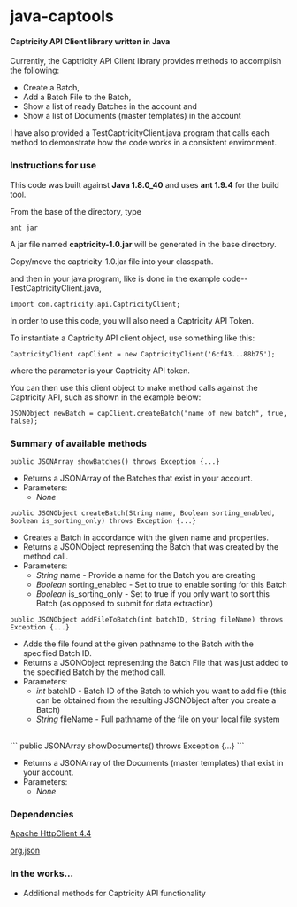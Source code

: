 # java-captools
#### Captricity API Client library written in Java

Currently, the Captricity API Client library provides methods to accomplish the following:
* Create a Batch,
* Add a Batch File to the Batch,
* Show a list of ready Batches in the account and
* Show a list of Documents (master templates) in the account

I have also provided a TestCaptricityClient.java program that calls each method to demonstrate how the code works in a consistent environment.

### Instructions for use

This code was built against **Java 1.8.0\_40** and uses **ant 1.9.4** for the build tool.

From the base of the directory, type

```
ant jar
```

A jar file named **captricity-1.0.jar** will be generated in the base directory.

Copy/move the captricity-1.0.jar file into your classpath.

and then in your java program, like is done in the example code-- TestCaptricityClient.java,

```
import com.captricity.api.CaptricityClient;
```

In order to use this code, you will also need a Captricity API Token.

To instantiate a Captricity API client object, use something like this:

```
CaptricityClient capClient = new CaptricityClient('6cf43...88b75');
```

where the parameter is your Captricity API token.

You can then use this client object to make method calls against the Captricity API, such as shown in the example below:

```
JSONObject newBatch = capClient.createBatch("name of new batch", true, false);
```

### Summary of available methods

```
public JSONArray showBatches() throws Exception {...}
```

* Returns a JSONArray of the Batches that exist in your account.
* Parameters:
  - *None*

```
public JSONObject createBatch(String name, Boolean sorting_enabled, Boolean is_sorting_only) throws Exception {...}
```

* Creates a Batch in accordance with the given name and properties.
* Returns a JSONObject representing the Batch that was created by the method call.
* Parameters:
  - *String* name - Provide a name for the Batch you are creating
  - *Boolean* sorting\_enabled \- Set to true to enable sorting for this Batch
  - *Boolean* is\_sorting\_only \- Set to true if you only want to sort this Batch (as opposed to submit for data extraction)

```
public JSONObject addFileToBatch(int batchID, String fileName) throws Exception {...}
```

* Adds the file found at the given pathname to the Batch with the specified Batch ID.
* Returns a JSONObject representing the Batch File that was just added to the specified Batch by the method call.
* Parameters:
  - *int* batchID \- Batch ID of the Batch to which you want to add file (this can be obtained from the resulting JSONObject after you create a Batch)
  - *String* fileName \- Full pathname of the file on your local file system

<br/>
```
public JSONArray showDocuments() throws Exception {...}
```

* Returns a JSONArray of the Documents (master templates) that exist in your account.
* Parameters:
  - *None*

### Dependencies

[Apache HttpClient 4.4](http://psg.mtu.edu/pub/apache//httpcomponents/httpclient/binary/httpcomponents-client-4.4-bin.zip)

[org.json](http://central.maven.org/maven2/org/json/json/20140107/json-20140107.jar)

### In the works...
- Additional methods for Captricity API functionality
